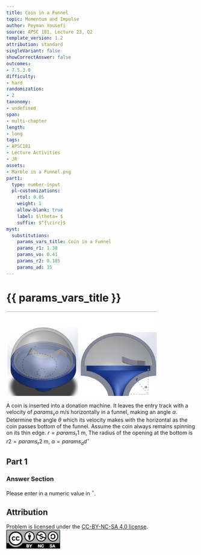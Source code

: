 ```yaml
---
title: Coin in a Funnel
topic: Momentum and Impulse
author: Peyman Yousefi
source: APSC 181, Lecture 23, Q2
template_version: 1.2
attribution: standard
singleVariant: false
showCorrectAnswer: false
outcomes:
- 7.5.3.0
difficulty:
- hard
randomization:
- 2
taxonomy:
- undefined
span:
- multi-chapter
length:
- long
tags:
- APSC181
- Lecture Activities
- JR
assets:
- Marble in a Funnel.png
part1:
  type: number-input
  pl-customizations:
    rtol: 0.05
    weight: 1
    allow-blank: true
    label: $\theta= $
    suffix: $^{\circ}$
myst:
  substitutions:
    params_vars_title: Coin in a Funnel
    params_r1: 1.38
    params_vo: 0.41
    params_r2: 0.185
    params_ad: 15
---
```

# {{ params_vars_title }}
<img src="Marble in a Funnel.png" width=400>

A coin is inserted into a donation machine. It leaves the entry track with a velocity of ${{params_vo}}$ m/s horizontally in a funnel, making an angle $\alpha$.
Determine the angle $\theta$ which its velocity makes with the horizontal as the coin passes bottom of the funnel.
Assume the coin always remains spinning on its thin edge.
$r = {{params_r1}}$ m, The radius of the opening at the bottom is $r2 = {{params_r2}}$ m, $\alpha= {{params_ad}}^\circ$

## Part 1

### Answer Section

Please enter in a numeric value in $^\circ$.

## Attribution

Problem is licensed under the [CC-BY-NC-SA 4.0 license](https://creativecommons.org/licenses/by-nc-sa/4.0/).<br> ![The Creative Commons 4.0 license requiring attribution-BY, non-commercial-NC, and share-alike-SA license.](https://raw.githubusercontent.com/firasm/bits/master/by-nc-sa.png)